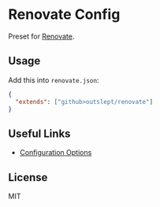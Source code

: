 # Renovate Config

Preset for [Renovate](https://github.com/renovatebot/renovate).

## Usage

Add this into `renovate.json`:

```json
{
  "extends": ["github>outslept/renovate"]
}
```

## Useful Links

- [Configuration Options](https://docs.renovatebot.com/configuration-options/)

## License

MIT

